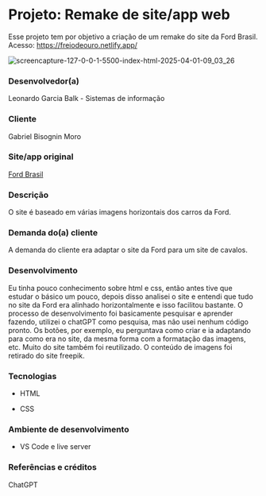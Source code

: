 #  Projeto: Remake de site/app web
Esse projeto tem por objetivo a criação de um remake do site da Ford Brasil.
Acesso: https://freiodeouro.netlify.app/

![screencapture-127-0-0-1-5500-index-html-2025-04-01-09_03_26](https://github.com/user-attachments/assets/1b9455cd-8564-4274-8ba1-8db1f2e222d9)


### Desenvolvedor(a)
Leonardo Garcia Balk - Sistemas de informação
  
### Cliente
Gabriel Bisognin Moro


### Site/app original


[Ford Brasil](http://ford.com.br/)

  

### Descrição

O site é baseado em várias imagens horizontais dos carros da Ford.

  

### Demanda do(a) cliente

A demanda do cliente era adaptar o site da Ford para um site de cavalos.

  

### Desenvolvimento

Eu tinha pouco conhecimento sobre html e css, então antes tive que estudar o básico um pouco, depois disso analisei o site e entendi que tudo no site da Ford era alinhado horizontalmente e isso facilitou bastante. O processo de desenvolvimento foi basicamente pesquisar e aprender fazendo, utilizei o chatGPT como pesquisa, mas não usei nenhum código pronto. Os botões, por exemplo, eu perguntava como criar e ia adaptando para como era no site, da mesma forma com a formatação das imagens, etc. Muito do site também foi reutilizado. O conteúdo de imagens foi retirado do site freepik.

### Tecnologias

- HTML

- CSS

### Ambiente de desenvolvimento

- VS Code e live server
 
### Referências e créditos
ChatGPT
